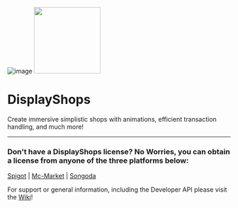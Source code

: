 ![image](https://imgur.com/SnbAkPG.png)
<img src="https://imgur.com/mkPfGtg.png" width="150px" height="150px">

# DisplayShops
Create immersive simplistic shops with animations, efficient transaction handling, and much more!
***
### Don't have a DisplayShops license? No Worries, you can obtain a license from anyone of the three platforms below:
[Spigot](https://www.spigotmc.org/resources/•-display-shops-•-a-new-approach-to-player-shops-•.69766/) | [Mc-Market](https://www.mc-market.org/resources/11595/) | [Songoda](https://songoda.com/marketplace/product/displayshops-displayshops.269)

For support or general information, including the Developer API please visit the [Wiki](https://github.com/XZot1K/DisplayShopsAPI/wiki)!
